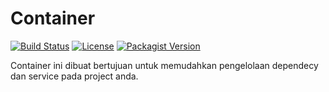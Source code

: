 # Container
[![Build Status](https://img.shields.io/badge/build-passing-brightgreen)](https://github.com/Zidaan16/Container) [![License](https://img.shields.io/badge/license-MIT-blue)](https://github.com/Zidaan16/Container/blob/main/LICENSE) [![Packagist Version](https://img.shields.io/packagist/v/myvendor/mypackage?color=blue)](https://packagist.org/packages/tiaras/php-container)

Container ini dibuat bertujuan untuk memudahkan pengelolaan dependecy dan service pada project anda.
